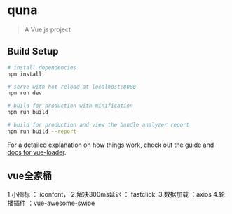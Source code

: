 # quna

> A Vue.js project

## Build Setup

``` bash
# install dependencies
npm install

# serve with hot reload at localhost:8080
npm run dev

# build for production with minification
npm run build

# build for production and view the bundle analyzer report
npm run build --report
```

For a detailed explanation on how things work, check out the [guide](http://vuejs-templates.github.io/webpack/) and [docs for vue-loader](http://vuejs.github.io/vue-loader).

## vue全家桶
1.小图标 ： iconfont， 2.解决300ms延迟 ： fastclick.  3.数据加载 ：axios  4.轮播插件 ：vue-awesome-swipe